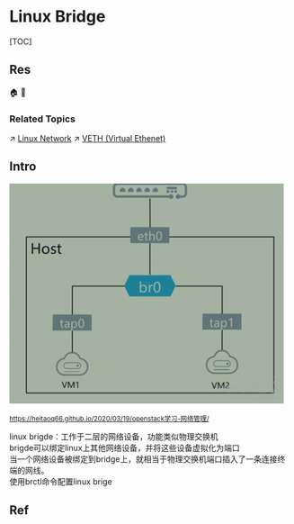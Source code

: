 # Linux Bridge

[TOC]



## Res
🏠 
🚧 


### Related Topics
↗ [Linux Network](../../../../🥷🏼%20Operating%20System%20(Engineering%20Part)/Linux%20(Derived%20From%20UNIX%20Family)/🔩%20Linux%20Kernel/Linux%20IO%20&%20Files%20Management/🎠%20Linux%20Network/Linux%20Network.md)
↗ [VETH (Virtual Ethenet)](VETH%20(Virtual%20Ethenet).md)



## Intro
![](../../../../../../Assets/Pics/Pasted%20image%2020240427104355.png)

<small>https://heitaoq66.github.io/2020/03/19/openstack学习-网络管理/</small>

linux brigde：工作于二层的网络设备，功能类似物理交换机  
brigde可以绑定linux上其他网络设备，并将这些设备虚拟化为端口  
当一个网络设备被绑定到bridge上，就相当于物理交换机端口插入了一条连接终端的网线。  
使用brctl命令配置linux brige



## Ref
